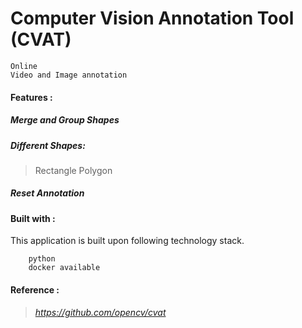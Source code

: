 # Computer Vision Annotation Tool (CVAT)
```
Online
Video and Image annotation
```
#### Features : 
##### Merge and Group Shapes
> 
##### Different Shapes:
> Rectangle
> Polygon
##### Reset Annotation 
> 

#### Built with :
This application is built upon following technology stack.
```
    python
    docker available
```

#### Reference : 
> _https://github.com/opencv/cvat_